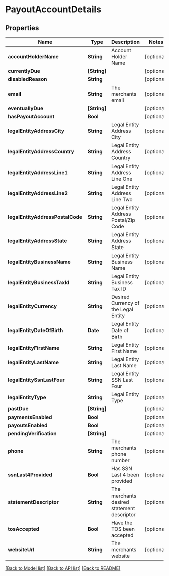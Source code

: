 # PayoutAccountDetails

## Properties
Name | Type | Description | Notes
------------ | ------------- | ------------- | -------------
**accountHolderName** | **String** | Account Holder Name | [optional] 
**currentlyDue** | **[String]** |  | [optional] 
**disabledReason** | **String** |  | [optional] 
**email** | **String** | The merchants email | [optional] 
**eventuallyDue** | **[String]** |  | [optional] 
**hasPayoutAccount** | **Bool** |  | [optional] 
**legalEntityAddressCity** | **String** | Legal Entity Address City | [optional] 
**legalEntityAddressCountry** | **String** | Legal Entity Address Country | [optional] 
**legalEntityAddressLine1** | **String** | Legal Entity Address Line One | [optional] 
**legalEntityAddressLine2** | **String** | Legal Entity Address Line Two | [optional] 
**legalEntityAddressPostalCode** | **String** | Legal Entity Address Postal/Zip Code | [optional] 
**legalEntityAddressState** | **String** | Legal Entity Address State | [optional] 
**legalEntityBusinessName** | **String** | Legal Entity Business Name | [optional] 
**legalEntityBusinessTaxId** | **String** | Legal Entity Business Tax ID | [optional] 
**legalEntityCurrency** | **String** | Desired Currency of the Legal Entity | [optional] 
**legalEntityDateOfBirth** | **Date** | Legal Entity Date of Birth | [optional] 
**legalEntityFirstName** | **String** | Legal Entity First Name | [optional] 
**legalEntityLastName** | **String** | Legal Entity Last Name | [optional] 
**legalEntitySsnLastFour** | **String** | Legal Entity SSN Last Four | [optional] 
**legalEntityType** | **String** | Legal Entity Type | [optional] 
**pastDue** | **[String]** |  | [optional] 
**paymentsEnabled** | **Bool** |  | [optional] 
**payoutsEnabled** | **Bool** |  | [optional] 
**pendingVerification** | **[String]** |  | [optional] 
**phone** | **String** | The merchants phone number | [optional] 
**ssnLast4Provided** | **Bool** | Has SSN Last 4 been provided | [optional] 
**statementDescriptor** | **String** | The merchants desired statement descriptor | [optional] 
**tosAccepted** | **Bool** | Have the TOS been accepted | [optional] 
**websiteUrl** | **String** | The merchants website | [optional] 

[[Back to Model list]](../README.md#documentation-for-models) [[Back to API list]](../README.md#documentation-for-api-endpoints) [[Back to README]](../README.md)


